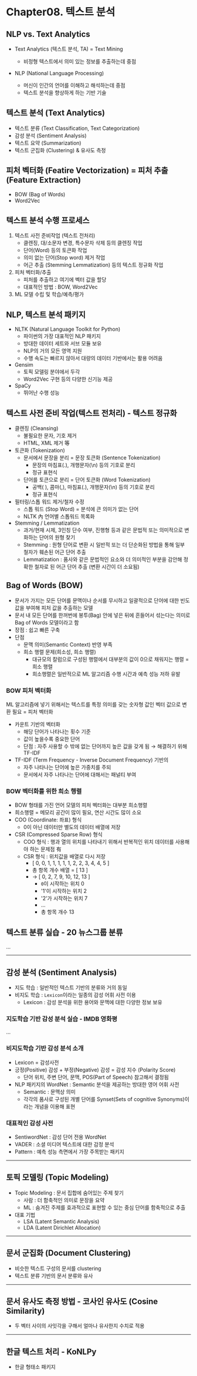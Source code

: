 # Chapter08. 텍스트 분석


## NLP vs. Text Analytics

- Text Analytics (텍스트 분석, TA) = Text Mining
  - 비정형 텍스트에서 의미 있는 정보를 추출하는데 중점

- NLP (National Language Processing)
  - 머신이 인간의 언어를 이해하고 해석하는데 중점
  - 텍스트 분석을 향상하게 하는 기반 기술


## 텍스트 분석 (Text Analytics)

- 텍스트 분류 (Text Classification, Text Categorization)
- 감성 분석 (Sentiment Analysis)
- 텍스트 요약 (Summarization)
- 텍스트 군집화 (Clustering) & 유사도 측정


## 피처 벡터화 (Featire Vectorization) = 피처 추출 (Feature Extraction)

- BOW (Bag of Words)
- Word2Vec


## 텍스트 분석 수행 프로세스

  1. 텍스트 사전 준비작업 (텍스트 전처리)
      - 클렌징, 대/소문자 변경, 특수문자 삭제 등의 클렌징 작업
      - 단어(Word) 등의 토큰화 작업
      - 의미 없는 단어(Stop word) 제거 작업
      - 어근 추출 (Stemming Lemmatization) 등의 텍스트 정규화 작업
  2. 피처 벡터화/추출
      - 피처를 추출하고 여기에 벡터 값을 할당
      - 대표적인 방법 : BOW, Word2Vec
  3. ML 모델 수립 및 학습/예측/평가


## NLP, 텍스트 분석 패키지

- NLTK (Natural Language Toolkit for Python)
  - 파이썬의 가장 대표적인 NLP 패키지
  - 방대한 데이터 세트와 서브 모듈 보유
  - NLP의 거의 모든 영역 지원
  - 수행 속도는 빠르지 않아서 대량의 데이터 기반에서는 활용 어려움
- Gensim
  - 토픽 모델링 분야에서 두각
  - Word2Vec 구현 등의 다양한 신기능 제공
- SpaCy
  - 뛰어난 수행 성능


## 텍스트 사전 준비 작업(텍스트 전처리) - 텍스트 정규화

- 클렌징 (Cleansing)
  - 불필요한 문자, 기호 제거
  - HTML, XML 제거 等
- 토큰화 (Tokenization)
  - 문서에서 문장을 분리 = 문장 토큰화 (Sentence Tokenization)
    - 문장의 마침표(.), 개행문자(\n) 등의 기호로 분리
    - 정규 표현식
  - 단어를 토큰으로 분리 = 단어 토큰화 (Word Tokenization)
    - 공백( ), 콤마(,), 마침표(.), 개행문자(\n) 등의 기호로 분리
    - 정규 표현식
- 필터링/스톱 워드 제거/철자 수정
  - 스톱 워드 (Stop Word) = 분석에 큰 의미가 없는 단어
  - NLTK 內 언어별 스톱워드 목록화
- Stemming / Lemmatization
  - 과거/현재 시제, 3인칭 단수 여부, 진행형 등과 같은 문법적 또는 의미적으로 변화하는 단어의 원형 찾기
  - Stemming : 원형 단어로 변환 시 일반적 또는 더 단순화된 방법을 통해 일부 철자가 훼손된 어근 단어 추출
  - Lemmatization : 품사와 같은 문법적인 요소와 더 의미적인 부분을 감안해 정확한 철자로 된 어근 단어 추출 (변환 시간이 더 소요됨)


## Bag of Words (BOW)

- 문서가 가지는 모든 단어를 문맥이나 순서를 무시하고 일괄적으로 단어에 대한 빈도 값을 부여해 피처 값을 추출하는 모델
- 문서 내 모든 단어를 한꺼번에 봉투(Bag) 안에 넣은 뒤에 흔들어서 섞는다는 의미로 Bag of Words 모델이라고 함
- 장점 : 쉽고 빠른 구축
- 단점
  - 문맥 의미(Semantic Context) 반영 부족
  - 희소 행렬 문제(희소성, 희소 행렬)
    - 대규모의 칼럼으로 구성된 행렬에서 대부분의 값이 0으로 채워지는 행렬 = 희소 행렬
    - 희소행렬은 일반적으로 ML 알고리즘 수행 시간과 예측 성능 저하 유발


### BOW 피처 벡터화
ML 알고리즘에 넣기 위해서는 텍스트를 특정 의미를 갖는 숫자형 값인 벡터 값으로 변환 필요 = 피처 벡터화

- 카운트 기반의 벡터화
  - 해당 단어가 나타나는 횟수 기준
  - 값이 높을수록 중요한 단어
  - 단점 : 자주 사용할 수 밖에 없는 단어까지 높은 값을 갖게 됨 → 해결하기 위해 TF-IDF
- TF-IDF (Term Frequency - Inverse Document Frequency) 기반의 
  - 자주 나타나는 단어에 높은 가중치를 주되
  - 문서에서 자주 나타나는 단어에 대해서는 패널티 부여


### BOW 벡터화를 위한 희소 행렬

- BOW 형태를 가진 언어 모델의 피처 벡터화는 대부분 희소행렬
- 희소행렬 = 메모리 공간이 많이 필요, 연산 시간도 많이 소요
- COO (Coordinate: 좌표) 형식
  - 0이 아닌 데이터만 별도의 데이터 배열에 저장
- CSR (Compressed Sparse Row) 형식
  - COO 형식 : 행과 열의 위치를 나타내기 위해서 반복적인 위치 데이터를 사용해야 하는 문제점 有
  - CSR 형식 : 위치값을 배열로 다시 저장
    - [ 0, 0, 1, 1, 1, 1, 1, 2, 2, 3, 4, 4, 5 ]
    - 총 항목 개수 배열 = [ 13 ]
    - → [ 0, 2, 7, 9, 10, 12, 13 ]
      - `0`이 시작하는 위치 0
      - '1'이 시작하는 위치 2
      - '2'가 시작하는 위치 7
      - ...
      - 총 항목 개수 13


## 텍스트 분류 실습 - 20 뉴스그룹 분류

...

---

## 감성 분석 (Sentiment Analysis)

- 지도 학습 : 일반적인 텍스트 기반의 분류와 거의 동일
- 비지도 학습 : `Lexicon`이라는 일종의 감성 어휘 사전 이용
  - Lexicon : 감성 분석을 위한 용어와 문맥에 대한 다양한 정보 보유


### 지도학습 기반 감성 분석 실습 - IMDB 영화평

...


### 비지도학습 기반 감성 분석 소개

- Lexicon = 감성사전
- 긍정(Positive) 감성 + 부정(Negative) 감성 = 감성 지수 (Polarity Score)
  - 단어 위치, 주변 단어, 문맥, POS(Part of Speech) 참고해서 결정됨
- NLP 패키지의 WordNet : Semantic 분석을 제공하는 방대한 영어 어휘 사전
  - Semantic : 문맥상 의미
  - 각각의 품사로 구성된 개별 단어를 Synset(Sets of cognitive Synonyms)이라는 개념을 이용해 표현


### 대표적인 감성 사전

- SentiwordNet : 감성 단어 전용 WordNet
- VADER : 소셜 미디어 텍스트에 대한 감정 분석
- Pattern : 예측 성능 측면에서 가장 주목받는 패키지


---

## 토픽 모델링 (Topic Modeling)

- Topic Modeling : 문서 집합에 숨어있는 주제 찾기
  - 사람 : 더 함축적인 의미로 문장을 요약
  - ML : 숨겨진 주제를 효과적으로 표현할 수 있는 중심 단어를 함축적으로 추출
- 대표 기법
  - LSA (Latent Semantic Analysis)
  - LDA (Latent Dirichlet Allocation)


---

## 문서 군집화 (Document Clustering)

- 비슷한 텍스트 구성의 문서를 clustering
- 텍스트 분류 기반의 문서 분류와 유사


---

## 문서 유사도 측정 방법 - 코사인 유사도 (Cosine Similarity)

- 두 벡터 사이의 사잇각을 구해서 얼마나 유사한지 수치로 적용

---

## 한글 텍스트 처리 - KoNLPy

- 한글 형태소 패키지
